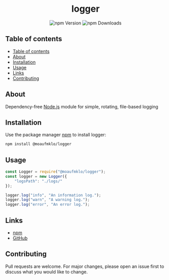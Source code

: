 <div align="center">
    <h1>logger</h1>
    <img alt="npm Version" src="https://img.shields.io/npm/v/@moaufmklo/logger?style=for-the-badge">
    <img alt="npm Downloads" src="https://img.shields.io/npm/dw/@moaufmklo/logger?style=for-the-badge">
    <br>
</div>

## Table of contents
- [Table of contents](#table-of-contents)
- [About](#about)
- [Installation](#installation)
- [Usage](#example-usage)
- [Links](#links)
- [Contributing](#contributing)

## About

Dependency-free [Node.js](https://nodejs.org/) module for simple, rotating, file-based logging

## Installation

Use the package manager [npm](https://www.npmjs.com/) to install logger:

```bash
npm install @moaufmklo/logger
```

## Usage

```javascript
const Logger = require("@moaufmklo/logger");
const logger = new Logger({
    "logsPath": "./logs/"
});

logger.log("info", "An information log.");
logger.log("warn", "A warning log.");
logger.log("error", "An error log.");
```

## Links

- [npm](https://www.npmjs.com/package/@moaufmklo/logger)
- [GitHub](https://github.com/MoaufmKlo/logger)

## Contributing

Pull requests are welcome. For major changes, please open an issue first to discuss what you would like to change.

